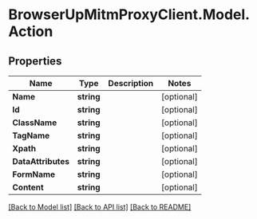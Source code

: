 # BrowserUpMitmProxyClient.Model.Action

## Properties

Name | Type | Description | Notes
------------ | ------------- | ------------- | -------------
**Name** | **string** |  | [optional] 
**Id** | **string** |  | [optional] 
**ClassName** | **string** |  | [optional] 
**TagName** | **string** |  | [optional] 
**Xpath** | **string** |  | [optional] 
**DataAttributes** | **string** |  | [optional] 
**FormName** | **string** |  | [optional] 
**Content** | **string** |  | [optional] 

[[Back to Model list]](../../README.md#documentation-for-models) [[Back to API list]](../../README.md#documentation-for-api-endpoints) [[Back to README]](../../README.md)

